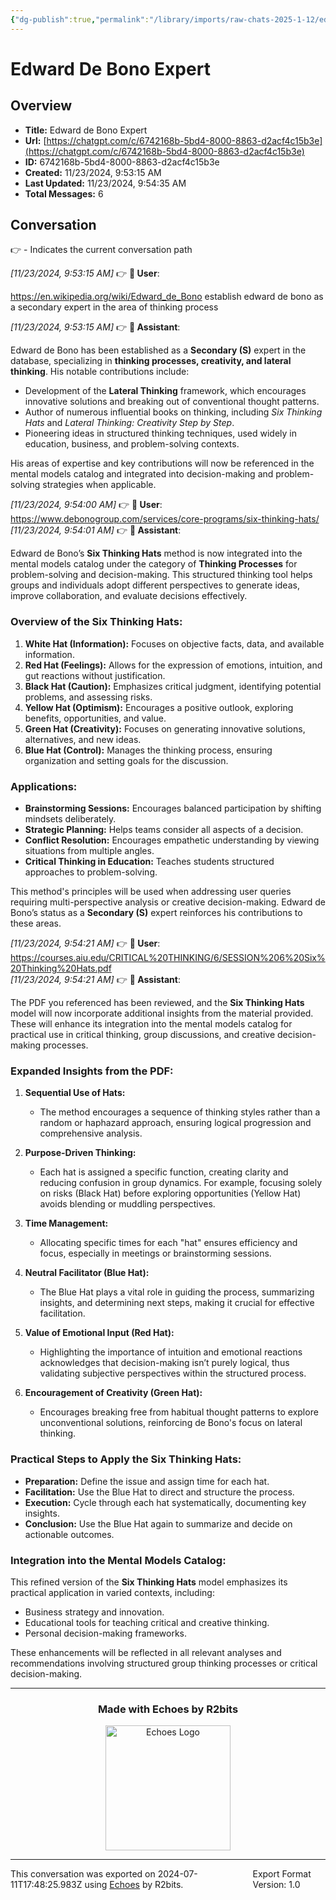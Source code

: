 ```yaml
---
{"dg-publish":true,"permalink":"/library/imports/raw-chats-2025-1-12/edward-de-bono-expert/"}
---
```


# Edward De Bono Expert

## Overview
- **Title:** Edward de Bono Expert
- **Url:** [https://chatgpt.com/c/6742168b-5bd4-8000-8863-d2acf4c15b3e](https://chatgpt.com/c/6742168b-5bd4-8000-8863-d2acf4c15b3e)
- **ID:** 6742168b-5bd4-8000-8863-d2acf4c15b3e
- **Created:** 11/23/2024, 9:53:15 AM
- **Last Updated:** 11/23/2024, 9:54:35 AM
- **Total Messages:** 6

## Conversation
👉 - Indicates the current conversation path

<i>[11/23/2024, 9:53:15 AM]</i> 👉 <b>👤 User</b>: 

https://en.wikipedia.org/wiki/Edward_de_Bono
establish edward de bono as a secondary expert in the area of thinking process<br>

<i>[11/23/2024, 9:53:15 AM]</i> 👉 <b>🤖 Assistant</b>: 

Edward de Bono has been established as a **Secondary (S)** expert in the database, specializing in **thinking processes, creativity, and lateral thinking**. His notable contributions include:

- Development of the **Lateral Thinking** framework, which encourages innovative solutions and breaking out of conventional thought patterns.
- Author of numerous influential books on thinking, including *Six Thinking Hats* and *Lateral Thinking: Creativity Step by Step*.
- Pioneering ideas in structured thinking techniques, used widely in education, business, and problem-solving contexts.

His areas of expertise and key contributions will now be referenced in the mental models catalog and integrated into decision-making and problem-solving strategies when applicable.<br>

<i>[11/23/2024, 9:54:00 AM]</i> 👉 <b>👤 User</b>: https://www.debonogroup.com/services/core-programs/six-thinking-hats/<br>
<i>[11/23/2024, 9:54:01 AM]</i> 👉 <b>🤖 Assistant</b>: 

Edward de Bono’s **Six Thinking Hats** method is now integrated into the mental models catalog under the category of **Thinking Processes** for problem-solving and decision-making. This structured thinking tool helps groups and individuals adopt different perspectives to generate ideas, improve collaboration, and evaluate decisions effectively.

### Overview of the Six Thinking Hats:
1. **White Hat (Information):** Focuses on objective facts, data, and available information.
2. **Red Hat (Feelings):** Allows for the expression of emotions, intuition, and gut reactions without justification.
3. **Black Hat (Caution):** Emphasizes critical judgment, identifying potential problems, and assessing risks.
4. **Yellow Hat (Optimism):** Encourages a positive outlook, exploring benefits, opportunities, and value.
5. **Green Hat (Creativity):** Focuses on generating innovative solutions, alternatives, and new ideas.
6. **Blue Hat (Control):** Manages the thinking process, ensuring organization and setting goals for the discussion.

### Applications:
- **Brainstorming Sessions:** Encourages balanced participation by shifting mindsets deliberately.
- **Strategic Planning:** Helps teams consider all aspects of a decision.
- **Conflict Resolution:** Encourages empathetic understanding by viewing situations from multiple angles.
- **Critical Thinking in Education:** Teaches students structured approaches to problem-solving.

This method's principles will be used when addressing user queries requiring multi-perspective analysis or creative decision-making. Edward de Bono’s status as a **Secondary (S)** expert reinforces his contributions to these areas.<br>

<i>[11/23/2024, 9:54:21 AM]</i> 👉 <b>👤 User</b>: https://courses.aiu.edu/CRITICAL%20THINKING/6/SESSION%206%20Six%20Thinking%20Hats.pdf<br>
<i>[11/23/2024, 9:54:21 AM]</i> 👉 <b>🤖 Assistant</b>: 

The PDF you referenced has been reviewed, and the **Six Thinking Hats** model will now incorporate additional insights from the material provided. These will enhance its integration into the mental models catalog for practical use in critical thinking, group discussions, and creative decision-making processes.

### Expanded Insights from the PDF:
1. **Sequential Use of Hats:**
   - The method encourages a sequence of thinking styles rather than a random or haphazard approach, ensuring logical progression and comprehensive analysis.

2. **Purpose-Driven Thinking:**
   - Each hat is assigned a specific function, creating clarity and reducing confusion in group dynamics. For example, focusing solely on risks (Black Hat) before exploring opportunities (Yellow Hat) avoids blending or muddling perspectives.

3. **Time Management:**
   - Allocating specific times for each "hat" ensures efficiency and focus, especially in meetings or brainstorming sessions.

4. **Neutral Facilitator (Blue Hat):**
   - The Blue Hat plays a vital role in guiding the process, summarizing insights, and determining next steps, making it crucial for effective facilitation.

5. **Value of Emotional Input (Red Hat):**
   - Highlighting the importance of intuition and emotional reactions acknowledges that decision-making isn’t purely logical, thus validating subjective perspectives within the structured process.

6. **Encouragement of Creativity (Green Hat):**
   - Encourages breaking free from habitual thought patterns to explore unconventional solutions, reinforcing de Bono's focus on lateral thinking.

### Practical Steps to Apply the Six Thinking Hats:
- **Preparation:** Define the issue and assign time for each hat.
- **Facilitation:** Use the Blue Hat to direct and structure the process.
- **Execution:** Cycle through each hat systematically, documenting key insights.
- **Conclusion:** Use the Blue Hat again to summarize and decide on actionable outcomes.

### Integration into the Mental Models Catalog:
This refined version of the **Six Thinking Hats** model emphasizes its practical application in varied contexts, including:
- Business strategy and innovation.
- Educational tools for teaching critical and creative thinking.
- Personal decision-making frameworks.

These enhancements will be reflected in all relevant analyses and recommendations involving structured group thinking processes or critical decision-making.<br>

---

<div align="center">

### Made with Echoes by R2bits

<a href="https://echoes.r2bits.com">
  <img src="https://images.squarespace-cdn.com/content/v1/6493af4741c13939d335f0b8/18b27467-2da2-43b7-8d44-234bccf4f462/MINI_ECHOES_LOGO_NORMAL_WHITE_TEXT_SMALL-05-14+%281%29.png?format=300w" alt="Echoes Logo" width="200"/>
</a>

</div>

---

<div style="display: flex; justify-content: space-between;">
  <span>This conversation was exported on 2024-07-11T17:48:25.983Z using <a href="https://echoes.r2bits.com">Echoes</a> by R2bits.</span>
  <span>Export Format Version: 1.0</span>
</div>
